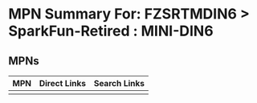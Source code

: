 



# MPN Summary For: FZSRTMDIN6 > SparkFun-Retired : MINI-DIN6

## MPNs
  

|MPN|Direct Links|Search Links|
| :--- | :--- | :--- |
||||
